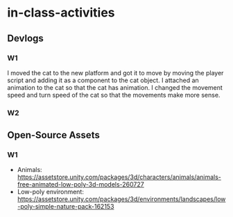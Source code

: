 # in-class-activities
## Devlogs
### W1
I moved the cat to the new platform and got it to move by moving the player script and adding it as a component to the cat object. I attached an animation to the cat so that the cat has animation. I changed the movement speed and turn speed of the cat so that the movements make more sense. 

### W2


## Open-Source Assets
### W1
- Animals: https://assetstore.unity.com/packages/3d/characters/animals/animals-free-animated-low-poly-3d-models-260727 
- Low-poly environment: https://assetstore.unity.com/packages/3d/environments/landscapes/low-poly-simple-nature-pack-162153 